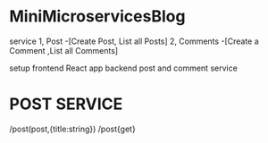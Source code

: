 # MiniMicroservicesBlog

service
1, Post -[Create Post, List all Posts]
2, Comments -[Create a Comment ,List all Comments]

setup 
frontend React app
backend post and comment service

# POST SERVICE
/post(post,{title:string})
/post{get}